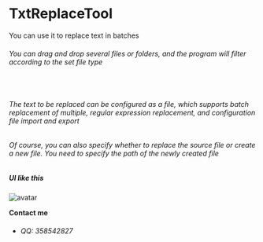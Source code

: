 # TxtReplaceTool
You can use it to replace text in batches  

###### You can drag and drop several files or folders, and the program will filter according to the set file type  
&nbsp;
###### The text to be replaced can be configured as a file, which supports batch replacement of multiple, regular expression replacement, and configuration file import and export   

###### Of course, you can also specify whether to replace the source file or create a new file. You need to specify the path of the newly created file  

##### UI like this  
![avatar](/TxtReplaceTool/Image/ui.png)

**Contact me**  
* ###### QQ: 358542827  
